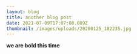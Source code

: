 ```yaml
---
layout: blog
title: another blog post
date: 2021-07-09T17:07:08.089Z
thumbnail: /images/uploads/20200125_182235.jpg
---
```

**we are bold this time**